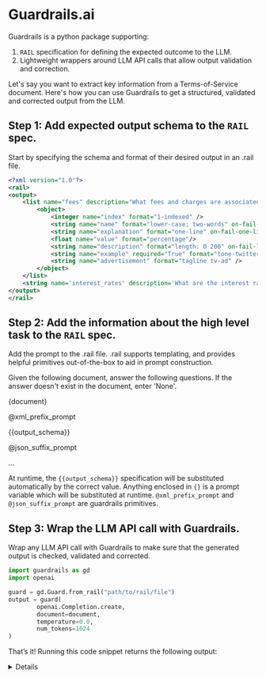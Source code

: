 # Guardrails.ai

Guardrails is a python package supporting:

1. `RAIL` specification for defining the expected outcome to the LLM.
2. Lightweight wrappers around LLM API calls that allow output validation and correction.

Let's say you want to extract key information from a Terms-of-Service document. Here's how you can use Guardrails to get a structured, validated and corrected output from the LLM.

## Step 1: Add expected output schema to the `RAIL` spec.
Start by specifying the schema and format of their desired output in an .rail file.

```xml
<?xml version="1.0"?>
<rail>
<output>
    <list name="fees" description="What fees and charges are associated with my account?">
        <object>
            <integer name="index" format="1-indexed" />
            <string name="name" format="lower-case; two-words" on-fail-lower-case="noop" on-fail-two-words="reask"/>
            <string name="explanation" format="one-line" on-fail-one-line="noop" />
            <float name="value" format="percentage"/>
            <string name="description" format="length: 0 200" on-fail-length="noop" />
            <string name="example" required="True" format="tone-twitter explain-high-quality" />
            <string name="advertisement" format="tagline tv-ad" />
        </object>
    </list>
    <string name='interest_rates' description='What are the interest rates offered by the bank on savings and checking accounts, loans, and credit products?' format="one-line" on-fail-one-line="noop"/>
</output>
</rail>
```

## Step 2: Add the information about the high level task to the `RAIL` spec.

Add the prompt to the .rail file. .rail supports templating, and provides helpful primitives out-of-the-box to aid in prompt construction.

<?xml version="1.0"?>
<rail>
<prompt>

Given the following document, answer the following questions. If the answer doesn't exist in the document, enter 'None'.

{document}

@xml_prefix_prompt

{{output_schema}}

@json_suffix_prompt
</prompt>

<output>
	...
</output>

</rail>

At runtime, the `{{output_schema}}` specification will be substituted automatically by the correct value. Anything enclosed in `{}` is a prompt variable which will be substituted at runtime. `@xml_prefix_prompt` and `@json_suffix_prompt` are guardrails primitives.

## Step 3: Wrap the LLM API call with Guardrails.

Wrap any LLM API call with Guardrails to make sure that the generated output is checked, validated and corrected.

```python
import guardrails as gd
import openai

guard = gd.Guard.from_rail("path/to/rail/file")
output = guard(
		openai.Completion.create,
		document=document,
		temperature=0.0,
		num_tokens=1024
)
```

That’s it! Running this code snippet returns the following output:

<!-- Add click to expand markdown block below: -->
<details>
```json
{
		'interest_rates': 'Purchase Annual Percentage Rate (APR) 0% Intro APR for the first 18 months that your Account
is open. After that, 19.49%. This APR will vary with the market based on the Prime Rate. My Chase Loan SM APR 
19.49%. This APR will vary with the market based on the Prime Rate. Balance Transfer APR 0% Intro APR for the first
18 months that your Account is open. After that, 19.49%. This APR will vary with the market based on the Prime 
Rate. Cash Advance APR 29.49%. This APR will vary with the market based on the Prime Rate. Penalty APR and When It 
Applies Up to 29.99%. This APR will vary with the market based on the Prime Rate.'
    'fees': [
        {
            'index': 1,
            'name': 'annusal membership',
            'explanation': 'annual membership fee',
            'description': 'None',
            'advertisement': 'None'
        },
        {
            'index': 2,
            'name': 'my chase',
            'explanation': 'fixed finance charge',
            'description': 'Monthly fee of 0% of the amount of each eligible purchase transaction or amount 
selected to create a My Chase Plan while in the 0% Intro Purchase APR period. After that, monthly fee of 1.72% of 
the amount of each eligible purchase transaction or amount selected to create a My Chase Plan. The My Chase Plan 
Fee will be determined at the time each My Chase Plan is created and will remain the same until the My Chase Plan 
is paid in full.',
            'advertisement': 'None'
        },
        {
            'index': 3,
            'name': 'balance transfers',
            'explanation': 'intro fee',
            'description': 'Intro fee of either $5 or 3% of the amount of each transfer, whichever is greater, on 
transfers made within 60 days of account opening. After that: Either $5 or 5% of the amount of each transfer, 
whichever is greater.',
            'advertisement': 'None'
        },
        {
            'index': 4,
            'name': 'cash advances',
            'explanation': 'transaction fee',
            'description': 'Either $10 or 5% of the amount of each transaction, whichever is greater.',
            'advertisement': 'None'
        },
        {
            'index': 5,
            'name': 'foreign transactions',
            'explanation': 'transaction fee',
            'description': '3% of the amount of each transaction in U.S. dollars.',
            'advertisement': 'None'
        },
        {
            'index': 6,
            'name': 'late payment',
            'explanation': 'penalty fee',
            'description': 'Up to $40.',
            'advertisement': 'None'
        },
        {
            'index': 7,
            'name': 'over-the',
            'explanation': 'penalty fee',
            'description': 'None',
            'advertisement': 'None'
        },
        {
            'index': 8,
            'name': 'return payment',
            'explanation': 'penalty fee',
            'description': 'Up to $40.',
            'advertisement': 'None'
        },
        {
            'index': 9,
            'name': 'return check',
            'explanation': 'penalty fee',
            'description': 'None',
            'advertisement': 'None'
        }
    ]
}
```
</details>